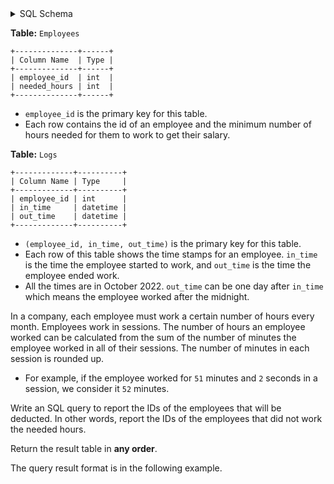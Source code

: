 <details>
<summary> SQL Schema</summary>

```sql
DROP TABLE IF EXISTS Employees;

CREATE TABLE IF NOT EXISTS
  Employees (employee_id int, needed_hours int);

INSERT INTO
  Employees (employee_id, needed_hours)
VALUES
  ('1', '20'),
  ('2', '12'),
  ('3', '2');


DROP TABLE IF EXISTS Logs;

CREATE TABLE IF NOT EXISTS
  Logs (employee_id int, in_time datetime, out_time datetime);

INSERT INTO
  Logs (employee_id, in_time, out_time)
VALUES
  ('1', '2022-10-01 09:00:00', '2022-10-01 17:00:00'),
  ('1', '2022-10-06 09:05:04', '2022-10-06 17:09:03'),
  ('1', '2022-10-12 23:00:00', '2022-10-13 03:00:01'),
  ('2', '2022-10-29 12:00:00', '2022-10-29 23:58:58');
```

</details>

**Table:** `Employees`

```
+--------------+------+
| Column Name  | Type |
+--------------+------+
| employee_id  | int  |
| needed_hours | int  |
+--------------+------+
```

- `employee_id` is the primary key for this table.
- Each row contains the id of an employee and the minimum number of hours needed for them to work to get their salary.

**Table:** `Logs`

```
+-------------+----------+
| Column Name | Type     |
+-------------+----------+
| employee_id | int      |
| in_time     | datetime |
| out_time    | datetime |
+-------------+----------+
```

- `(employee_id, in_time, out_time)` is the primary key for this table.
- Each row of this table shows the time stamps for an employee. `in_time` is the time the employee started to work, and `out_time` is the time the employee ended work.
- All the times are in October 2022. `out_time` can be one day after `in_time` which means the employee worked after the midnight.

In a company, each employee must work a certain number of hours every month. Employees work in sessions. The number of hours an employee worked can be calculated from the sum of the number of minutes the employee worked in all of their sessions. The number of minutes in each session is rounded up.

- For example, if the employee worked for `51` minutes and `2` seconds in a session, we consider it `52` minutes.

Write an SQL query to report the IDs of the employees that will be deducted. In other words, report the IDs of the employees that did not work the needed hours.

Return the result table in **any order**.

The query result format is in the following example.